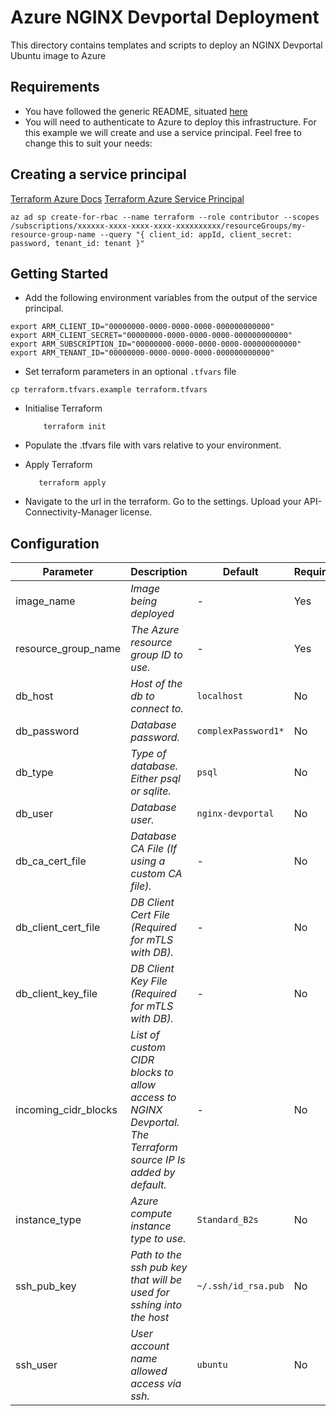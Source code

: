 # Azure NGINX Devportal Deployment

This directory contains templates and scripts to deploy an NGINX Devportal Ubuntu image to Azure

## Requirements

- You have followed the generic README, situated [here](../../README.md)
- You will need to authenticate to Azure to deploy this infrastructure. For this example we will create and use a service principal. Feel free to change this to suit your needs:

## Creating a service principal

[Terraform Azure Docs](https://registry.terraform.io/providers/hashicorp/azurerm/latest/docs)
[Terraform Azure Service Principal](https://registry.terraform.io/providers/hashicorp/azurerm/latest/docs/guides/service_principal_client_secret)

```shell
az ad sp create-for-rbac --name terraform --role contributor --scopes /subscriptions/xxxxxx-xxxx-xxxx-xxxx-xxxxxxxxxx/resourceGroups/my-resource-group-name --query "{ client_id: appId, client_secret: password, tenant_id: tenant }"
```

## Getting Started

- Add the following environment variables from the output of the service principal.

```shell
export ARM_CLIENT_ID="00000000-0000-0000-0000-000000000000"
export ARM_CLIENT_SECRET="00000000-0000-0000-0000-000000000000"
export ARM_SUBSCRIPTION_ID="00000000-0000-0000-0000-000000000000"
export ARM_TENANT_ID="00000000-0000-0000-0000-000000000000"
```

- Set terraform parameters in an optional `.tfvars` file

```shell
cp terraform.tfvars.example terraform.tfvars
```

- Initialise Terraform

  ```shell
      terraform init
  ```

- Populate the .tfvars file with vars relative to your environment.

- Apply Terraform

   ```shell
      terraform apply
   ```

- Navigate to the url in the terraform. Go to the settings. Upload your API-Connectivity-Manager license.

## Configuration

| Parameter            | Description                                                                                                   | Default             | Required |
| -------------------- | ------------------------------------------------------------------------------------------------------------- | ------------------- | -------- |
| image_name           | _Image being deployed_                                                                                        | -                   | Yes      |
| resource_group_name  | _The Azure resource group ID to use._                                                                         | -                   | Yes      |
| db_host              | _Host of the db to connect to._                                                                               | `localhost`         | No       |
| db_password          | _Database password._                                                                                          | `complexPassword1*` | No       |
| db_type              | _Type of database. Either psql or sqlite._                                                                    | `psql`              | No       |
| db_user              | _Database user._                                                                                              | `nginx-devportal`   | No       |
| db_ca_cert_file      | _Database CA File (If using a custom CA file)._                                                               | -                   | No       |
| db_client_cert_file  | _DB Client Cert File (Required for mTLS with DB)._                                                            | -                   | No       |
| db_client_key_file   | _DB Client Key File (Required for mTLS with DB)._                                                             | -                   | No       |
| incoming_cidr_blocks | _List of custom CIDR blocks to allow access to NGINX Devportal. The Terraform source IP Is added by default._ | -                   | No       |
| instance_type        | _Azure compute instance type to use._                                                                         | `Standard_B2s`      | No       |
| ssh_pub_key          | _Path to the ssh pub key that will be used for sshing into the host_                                          | `~/.ssh/id_rsa.pub` | No       |
| ssh_user             | _User account name allowed access via ssh._                                                                   | `ubuntu`            | No       |
